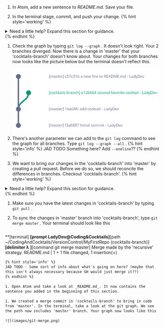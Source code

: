 1. In Atom, add a new sentence to _README.md_. Save your file.

1. In the terminal stage, commit, and push your change.
   {% hint style='working' %}
<details>
<summary>
Need a little help? Expand this section for guidance. 
</summary>
Type <code>git commit -am "personalized message here"</code> <i class="fa fa-share fa-rotate-180"></i>.
Type <code>git push</code> <i class="fa fa-share fa-rotate-180"></i>.
</details>
   {% endhint %}

1. Check the graph by typing `git log --graph` <i class="fa fa-share fa-rotate-180"></i>. It doesn't look right. Your 2 branches diverged. Now there is a change in 'master' that your 'cocktails-branch' doesn't know about. Your changes for both branches now looks like the picture below but the terminal doesn't reflect this.
   
   ![](images/git-graph-diverge.png)

1. There's another parameter we can add to the `git log` command to see the graph for all branches. Type `git log --graph --all` <i class="fa fa-share fa-rotate-180"></i>. 
   {% hint style='info' %}
JAD TODO Something here? Add `--oneline`??
   {% endhint %}

1. We want to bring our changes in the 'cocktails-branch' into 'master' by creating a pull request. Before we do so, we should reconcile the differences in branches. Checkout 'cocktails-branch'.
   {% hint style='working' %}
<details>
<summary>
Need a little help? Expand this section for guidance. 
</summary>
Type <code>git checkout cocktails-branch</code> <i class="fa fa-share fa-rotate-180"></i>.
</details>
   {% endhint %}

1. Make sure you have the latest changes in 'cocktails-branch' by typing `git pull` <i class="fa fa-share fa-rotate-180"></i>.

1. To sync the changes in 'master' branch into 'cocktails-branch', type `git merge master` <i class="fa fa-share fa-rotate-180"></i>. Your terminal should look like this
   ```
**[terminal]
**[prompt LadyDev@Coding&Cocktails]**[path  ~/CodingAndCocktails/VersionControl/MyFirstRepo (cocktails-branch)]
**[delimiter λ ]**[command git merge master]
Merge made by the 'recursive' strategy.
 README.md | 1 +
 1 file changed, 1 insertion(+)
   ```
   {% hint style='info' %}
JAD TODO - Some sort of info about what's going on here? (maybe that this isn't always necessary because GH would just merge it??)
   {% endhint %}

1. Open Atom and take a look at _README.md_. It now contains the sentence you added in the beginning of this section.

1. We created a merge commit in 'cocktails-branch' to bring in code from 'master'. In the terminal, take a look at the git graph. We see the path now includes 'master' branch. Your graph now looks like this

   ![](images/git-merge.png)

